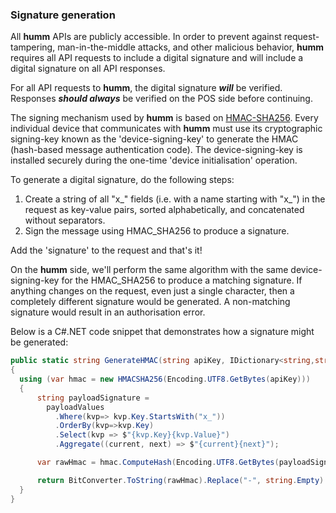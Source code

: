 <h3>Signature generation</h3>

All **humm** APIs are publicly accessible. In order to prevent against request-tampering, man-in-the-middle attacks, and other malicious behavior, **humm** requires all API requests to include a digital signature and will include a digital signature on all API responses.

For all API requests to **humm**, the digital signature ***will*** be verified. Responses ***should always*** be verified on the POS side before continuing.

The signing mechanism used by **humm** is based on <a href="https://en.wikipedia.org/wiki/Hash-based_message_authentication_code">HMAC-SHA256</a>. Every individual device that communicates with **humm** must use its cryptographic signing-key known as the 'device-signing-key' to generate the HMAC (hash-based message authentication code). The device-signing-key is installed securely during the one-time 'device initialisation' operation.

To generate a digital signature, do the following steps:

1. Create a string of all "x_" fields (i.e. with a name starting with "x_") in the request as key-value pairs, sorted alphabetically, and concatenated without separators.
2. Sign the message using HMAC_SHA256 to produce a signature.

Add the 'signature' to the request and that's it!

On the **humm** side, we'll perform the same algorithm with the same device-signing-key for the HMAC_SHA256 to produce a matching signature. If anything changes on the request, even just a single character, then a completely different signature would be generated. A non-matching signature would result in an authorisation error.

Below is a C#.NET code snippet that demonstrates how a signature might be generated:

```cs
public static string GenerateHMAC(string apiKey, IDictionary<string,string> payloadValues)
{
  using (var hmac = new HMACSHA256(Encoding.UTF8.GetBytes(apiKey)))
  {
      string payloadSignature = 
        payloadValues
          .Where(kvp=> kvp.Key.StartsWith("x_"))
          .OrderBy(kvp=>kvp.Key)
          .Select(kvp => $"{kvp.Key}{kvp.Value}")
          .Aggregate((current, next) => $"{current}{next}");

      var rawHmac = hmac.ComputeHash(Encoding.UTF8.GetBytes(payloadSignature));

      return BitConverter.ToString(rawHmac).Replace("-", string.Empty).ToLower();
  }
}
```
